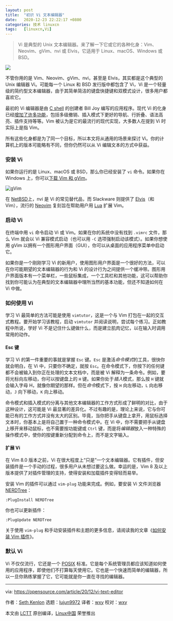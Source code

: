 ```yaml
---
layout: post
title:	"初识 Vi 文本编辑器"
date:	2020-12-23 22:22:17 +0800 
categories:	技术 linuxcn 
tags:	[linuxcn,Vi]
---
```




> 
> Vi 是典型的 Unix 文本编辑器。来了解一下它或它的各种化身：Vim、Neovim、gVim、nvi 或 Elvis，它适用于 Linux、macOS、Windows 或 BSD。
> 
> 
> 


![](/Asserts/Images//attachment/album/202012/23/222122wc8resp5zpo2yrcm.jpg)


不管你用的是 Vim、Neovim、gVim、nvi，甚至是 Elvis，其实都是这个典型的 Unix 编辑器 Vi。可能每一个 Linux 和 BSD 发行版中都包含了 Vi，Vi 是一个轻量级的简约型文本编辑器，由于其简单简洁的键盘快捷键和双模式设计，很多用户都喜欢它。


最初的 Vi 编辑器是由 [C shell](https://opensource.com/article/20/8/tcsh) 的创建者 Bill Joy 编写的应用程序。现代 Vi 的化身已经[增加了许多功能](https://vimhelp.org/vi_diff.txt.html#vi-differences)，包括多级撤销、插入模式下更好的导航、行折叠、语法高亮、插件支持等等。Vim 被认为是它的最流行的现代实现，大多数人在提到 Vi 时实际上是指 Vim。


所有这些化身都是为了同一个目标，所以本文将从通用的场景来探讨 Vi。你的计算机上的版本可能略有不同，但你仍然可以从 Vi 编辑文本的方式中获益。


### 安装 Vi


如果你运行的是 Linux、macOS 或 BSD，那么你已经安装了 `vi` 命令。如果你在 Windows 上，你可以[下载 Vim 和 gVim](https://www.vim.org/download.php)。


![gVim](/Asserts/Images//attachment/album/202012/23/222219owjefxjpwj8jjjjd.jpg "gVim")


在 [NetBSD](https://opensource.com/article/19/3/netbsd-raspberry-pi)上，nvi 是 Vi 的常见替代品，而 Slackware 则提供了 [Elvis](https://github.com/mbert/elvis)（和 Vim），流行的 [Neovim](http://neovim.io) 复刻旨在帮助用户用 [Lua](https://opensource.com/article/20/2/lua-cheat-sheet) 扩展 Vim。


### 启动 Vi


在终端中用 `vi` 命令启动 Vi 或 Vim。如果在你的系统中没有找到 `.vimrc` 文件，那么 Vim 就会以 Vi 兼容模式启动（也可以用 `-C` 选项强制启动该模式）。如果你想使用 gVim 以拥有一个图形用户界面（GUI），你可以从桌面的应用程序菜单中启动它。


如果你是一个刚刚学习 Vi 的新用户，使用图形用户界面是一个很好的方法，可以在你可能期望的文本编辑器的行为和 Vi 的设计行为之间提供一个缓冲带。图形用户界面版本有一个菜单栏，一些鼠标集成，一个工具栏和其他功能，这可以帮助你找到你可能认为在典型的文本编辑器中理所当然的基本功能，但还不知道如何在 Vi 中做。


### 如何使用 Vi


学习 Vi 最简单的方法可能是使用 `vimtutor`，这是一个与 Vim 打包在一起的交互式教程。要开始学习该教程，启动 `vimtutor` 并阅读说明，尝试每个练习。正如教程中所说，学好 Vi 不是记住什么键做什么，而是建立肌肉记忆，以在输入时调用常用的动作。


#### Esc 键


学习 Vi 的第一件重要的事就是掌握 `Esc` 键。`Esc` 是激活*命令模式*的工具，很快你就会明白，在 Vi 中，只要你不确定，就按 `Esc`。在命令模式下，你按下的任何键都不会被输入到你正在处理的文本文档中，而是被 Vi 解释为一条命令。例如，要将光标向左移动，你可以按键盘上的 `H` 键。如果你处于*插入*模式，那么按 `H` 键就会输入字母 H，就像你期望的那样。但在*命令*模式下，按 `H` 向左移动，`L` 向右移动，`J` 向下移动，`K` 向上移动。


命令模式和插入模式的分离与其他文本编辑器的工作方式形成了鲜明的对比，由于这种设计，这可能是 Vi 最显著的差异化。不过有趣的是，理论上来说，它与你可能已有的工作方式并没有太大的区别。毕竟，当你把手从键盘上拿开，用鼠标选择文本时，你基本上是将自己置于一种命令模式中。在 Vi 中，你不需要把手从键盘上移开来移动鼠标，也不需要按功能键或 `Ctrl` 键，而是将*编辑器*放入一种特殊的操作模式中，使你的按键重新分配到命令上，而不是文字输入。


#### 扩展 Vi


在 Vim 8.0 版本之前，Vi 在很大程度上“只是”一个文本编辑器。它有插件，但安装插件是一个手动的过程，很多用户从未想过要这么做。幸运的是，Vim 8 及以上版本提供了对插件管理的支持，使得安装和加载插件变得轻而易举。


安装 Vim 的插件可以通过 `vim-plug` 功能来完成。例如，要安装 Vi 文件浏览器 [NERDTree](https://www.vim.org/scripts/script.php?script_id=1658)：



```
:PlugInstall NERDTree

```

你也可以更新插件：



```
:PlugUpdate NERDTree

```

关于使用 `vim-plug` 和手动安装插件和主题的更多信息，请阅读我的文章《[如何安装 Vim 插件](https://opensource.com/article/20/2/how-install-vim-plugins)》。


### 默认 Vi


Vi 不仅仅流行，它还是一个 [POSIX](https://opensource.com/article/19/7/what-posix-richard-stallman-explains) 标准。它是每个系统管理员都应该知道如何使用的应用程序，即使他们不打算每天使用它。它也是一个快速而简单的编辑器，所以一旦你熟练掌握了它，它可能就是你一直在寻找的编辑器。




---


via: <https://opensource.com/article/20/12/vi-text-editor>


作者：[Seth Kenlon](https://opensource.com/users/seth) 选题：[lujun9972](https://github.com/lujun9972) 译者：[wxy](https://github.com/wxy) 校对：[wxy](https://github.com/wxy)


本文由 [LCTT](https://github.com/LCTT/TranslateProject) 原创编译，[Linux中国](https://linux.cn/) 荣誉推出
